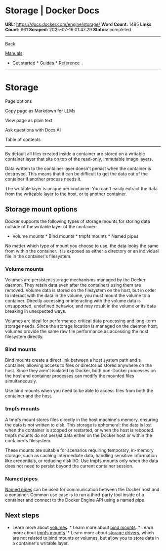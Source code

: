 # Storage | Docker Docs

**URL:** https://docs.docker.com/engine/storage/
**Word Count:** 1495
**Links Count:** 661
**Scraped:** 2025-07-16 01:47:29
**Status:** completed

---

Back

[Manuals](https://docs.docker.com/manuals/)

  * [Get started](https://docs.docker.com/get-started/)   * [Guides](https://docs.docker.com/guides/)   * [Reference](https://docs.docker.com/reference/)

* * *

# Storage

Page options

Copy page as Markdown for LLMs

View page as plain text

Ask questions with Docs AI

Table of contents

* * *

By default all files created inside a container are stored on a writable container layer that sits on top of the read-only, immutable image layers.

Data written to the container layer doesn't persist when the container is destroyed. This means that it can be difficult to get the data out of the container if another process needs it.

The writable layer is unique per container. You can't easily extract the data from the writeable layer to the host, or to another container.

## Storage mount options

Docker supports the following types of storage mounts for storing data outside of the writable layer of the container:

  * Volume mounts   * Bind mounts   * tmpfs mounts   * Named pipes

No matter which type of mount you choose to use, the data looks the same from within the container. It is exposed as either a directory or an individual file in the container's filesystem.

### Volume mounts

Volumes are persistent storage mechanisms managed by the Docker daemon. They retain data even after the containers using them are removed. Volume data is stored on the filesystem on the host, but in order to interact with the data in the volume, you must mount the volume to a container. Directly accessing or interacting with the volume data is unsupported, undefined behavior, and may result in the volume or its data breaking in unexpected ways.

Volumes are ideal for performance-critical data processing and long-term storage needs. Since the storage location is managed on the daemon host, volumes provide the same raw file performance as accessing the host filesystem directly.

### Bind mounts

Bind mounts create a direct link between a host system path and a container, allowing access to files or directories stored anywhere on the host. Since they aren't isolated by Docker, both non-Docker processes on the host and container processes can modify the mounted files simultaneously.

Use bind mounts when you need to be able to access files from both the container and the host.

### tmpfs mounts

A tmpfs mount stores files directly in the host machine's memory, ensuring the data is not written to disk. This storage is ephemeral: the data is lost when the container is stopped or restarted, or when the host is rebooted. tmpfs mounts do not persist data either on the Docker host or within the container's filesystem.

These mounts are suitable for scenarios requiring temporary, in-memory storage, such as caching intermediate data, handling sensitive information like credentials, or reducing disk I/O. Use tmpfs mounts only when the data does not need to persist beyond the current container session.

### Named pipes

[Named pipes](https://docs.microsoft.com/en-us/windows/desktop/ipc/named-pipes) can be used for communication between the Docker host and a container. Common use case is to run a third-party tool inside of a container and connect to the Docker Engine API using a named pipe.

## Next steps

  * Learn more about [volumes](https://docs.docker.com/engine/storage/volumes/).   * Learn more about [bind mounts](https://docs.docker.com/engine/storage/bind-mounts/).   * Learn more about [tmpfs mounts](https://docs.docker.com/engine/storage/tmpfs/).   * Learn more about [storage drivers](https://docs.docker.com/engine/storage/drivers/), which are not related to bind mounts or volumes, but allow you to store data in a container's writable layer.